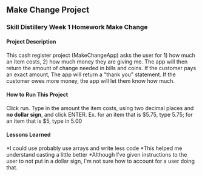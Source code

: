 ## Make Change Project

### Skill Distillery Week 1 Homework Make Change

#### Project Description
This cash register project (MakeChangeApp) asks the user for 1) how much an item costs, 2) how much money they are giving me.
The app will then return the amount of change needed in bills and coins. If the customer pays an exact amount, 
The app will return a "thank you" statement. 
If the customer owes more money, the app will let them know how much. 

#### How to Run This Project
Click run.
Type in the amount the item costs, using two decimal places and <strong>no dollar sign</strong>, and click ENTER. 
Ex. for an item that is $5.75, type 5.75; for an item that is $5, type in 5.00

#### Lessons Learned
*I could use probably use arrays and write less code
*This helped me understand casting a little better
*Although I've given instructions to the user to not put in a dollar sign, I'm not sure how to account for a user doing that.